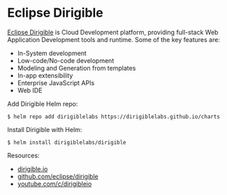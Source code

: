# Eclipse Dirigible

[Eclipse Dirigible](https://www.dirigible.io/) is Cloud Development platform, providing full-stack Web Application Development tools and runtime.
Some of the key features are:
- In-System development
- Low-code/No-code development
- Modeling and Generation from templates
- In-app extensibility
- Enterprise JavaScript APIs
- Web IDE

Add Dirigible Helm repo:

```console
$ helm repo add dirigiblelabs https://dirigiblelabs.github.io/charts
```

Install Dirigible with Helm:

```console
$ helm install dirigiblelabs/dirigible
```

Resources:
- [dirigible.io](https://www.dirigible.io)
- [github.com/eclipse/dirigible](https://github.com/eclipse/dirigible)
- [youtube.com/c/dirigibleio](https://www.youtube.com/c/dirigibleio)
